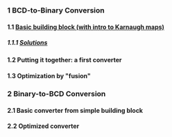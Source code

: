 ### 1 BCD-to-Binary Conversion ###
#### 1.1 [Basic building block (with intro to Karnaugh maps)](1_1_BCD-to-bin_Basic.md) ####
##### 1.1.1 [Solutions](1_1_Solutions.md) #####
#### 1.2 Putting it together: a first converter[](1_2_BCD-to-bin_1st_converter.md) ####
#### 1.3 Optimization by "fusion" [](1_3_BCD-to-bin_fusion.md) ####

### 2 Binary-to-BCD Conversion ###
#### 2.1 Basic converter from simple building block[](2_1_bin-to-BCD_Basic.md) ####
#### 2.2 Optimized converter[](2_2_bin-to-BCD_optimized.md) ####
